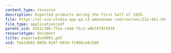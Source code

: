 ```yaml
---
content_type: resource
description: Exported products during the first half of 1920.
file: https://ol-ocw-studio-app-qa.s3.amazonaws.com/courses/21a-441-the-conquest-of-america-spring-2004/fda1d6b5805b6247093df1906ce9c588_exportados0001.pdf
file_type: application/pdf
parent_uid: d351c30b-77ea-cda6-f5c2-a0b747974938
resourcetype: Document
title: exportados0001.pdf
uid: fda1d6b5-805b-6247-093d-f1906ce9c588
---
```

